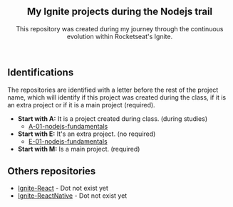 <div align="center">
  <h2>
    <strong>
      My Ignite projects during the Nodejs trail
    </strong>
  </h2>

  <p>This repository was created during my journey through the continuous evolution within Rocketseat's Ignite.</p>
</div>

<br />

## Identifications

<p>The repositories are identified with a letter before the rest of the project name, which will identify if this project was created during the class, if it is an extra project or if it is a main project (required).</p>

- <strong>Start with A:</strong> It is a project created during class. (during studies)
  - [A-01-nodejs-fundamentals](https://github.com/SystemOfLima/ignite-nodejs/tree/main/A-01-nodejs-fundamentals)
- <strong>Start with E:</strong> It's an extra project. (no required)
  - [E-01-nodejs-fundamentals](https://github.com/SystemOfLima/ignite-nodejs/tree/main/E-01-nodejs-fundamentals)
- <strong>Start with M:</strong> Is a main project. (required)

## Others repositories

- [Ignite-React]() - Dot not exist yet
- [Ignite-ReactNative]() - Dot not exist yet
